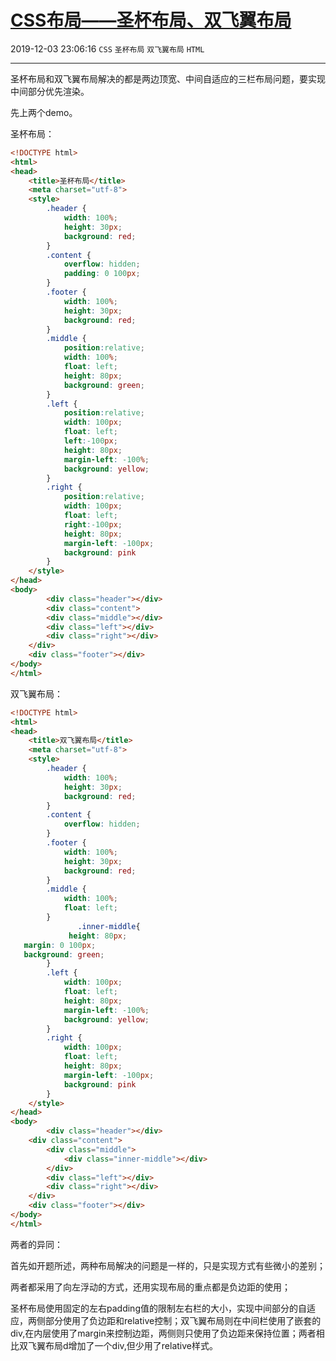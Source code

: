 # [CSS布局——圣杯布局、双飞翼布局](https://blog.csdn.net/woaidouya123/article/details/103378140)
2019-12-03 23:06:16 `CSS` `圣杯布局` `双飞翼布局` `HTML`

---
<p>圣杯布局和双飞翼布局解决的都是两边顶宽、中间自适应的三栏布局问题，要实现中间部分优先渲染。</p> 
<p>先上两个demo。</p> 
<p>圣杯布局：</p> 

```html
<!DOCTYPE html>
<html>
<head>
	<title>圣杯布局</title>
	<meta charset="utf-8">
	<style>
		.header {
			width: 100%;
			height: 30px;
			background: red;
		}
		.content {
			overflow: hidden;
			padding: 0 100px;
		}
		.footer {
			width: 100%;
			height: 30px;
			background: red;
		}
		.middle {
			position:relative;			
			width: 100%;
			float: left;
			height: 80px;
			background: green;
		}
		.left {
			position:relative;
			width: 100px;
			float: left;
			left:-100px;
			height: 80px;
			margin-left: -100%;
			background: yellow;
		}
		.right {
			position:relative;			
			width: 100px;
			float: left;
			right:-100px;
			height: 80px;
			margin-left: -100px;
			background: pink
		}
	</style>
</head>
<body>
        <div class="header"></div>
     	<div class="content">
		<div class="middle"></div>
		<div class="left"></div>
		<div class="right"></div>
	</div>
	<div class="footer"></div>
</body>
</html>
``` 
<p>双飞翼布局：</p> 

```html
<!DOCTYPE html>
<html>
<head>
	<title>双飞翼布局</title>
	<meta charset="utf-8">
	<style>
		.header {
			width: 100%;
			height: 30px;
			background: red;
		}
		.content {
			overflow: hidden;
		}
		.footer {
			width: 100%;
			height: 30px;
			background: red;
		}
		.middle {			
			width: 100%;
			float: left;
		}
               .inner-middle{
			 height: 80px; 
   margin: 0 100px; 
   background: green;			
		}
		.left {
			width: 100px;
			float: left;
			height: 80px;
			margin-left: -100%;
			background: yellow;
		}
		.right {			
			width: 100px;
			float: left;
			height: 80px;
			margin-left: -100px;
			background: pink
		}
	</style>
</head>
<body>
        <div class="header"></div>
	<div class="content">
		<div class="middle">
			<div class="inner-middle"></div>
		</div>
		<div class="left"></div>
		<div class="right"></div>
	</div>
	<div class="footer"></div>
</body>
</html>
``` 
<p>两者的异同：</p> 
<p>首先如开题所述，两种布局解决的问题是一样的，只是实现方式有些微小的差别；</p> 
<p>两者都采用了向左浮动的方式，还用实现布局的重点都是负边距的使用；</p> 
<p>圣杯布局使用固定的左右padding值的限制左右栏的大小，实现中间部分的自适应，两侧部分使用了负边距和relative控制；双飞翼布局则在中间栏使用了嵌套的div,在内层使用了margin来控制边距，两侧则只使用了负边距来保持位置；两者相比双飞翼布局d增加了一个div,但少用了relative样式。</p>
